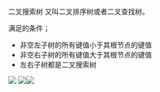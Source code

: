 二叉搜索树
又叫二叉排序树或者二叉查找树。

满足的条件；
- 非空左子树的所有键值小于其根节点的键值
- 非空右子树的所有键值大于其根节点的键值
- 左右子树都是二叉搜索树


![](i/71a1aee2-99fa-4e7c-a617-59a978b6362a.png)
![](i/20302989-7d49-4ff6-abdf-23493de6ac85.png)![](i/1e8eba14-55bd-4d09-ab86-bad9293c5216.png)